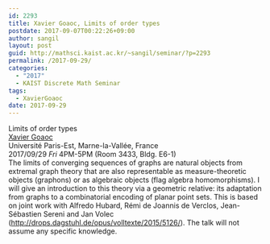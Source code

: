 ```yaml
---
id: 2293
title: Xavier Goaoc, Limits of order types
postdate: 2017-09-07T00:22:26+09:00
author: sangil
layout: post
guid: http://mathsci.kaist.ac.kr/~sangil/seminar/?p=2293
permalink: /2017-09-29/
categories:
  - "2017"
  - KAIST Discrete Math Seminar
tags:
  - XavierGoaoc
date: 2017-09-29
---
```

<div class="talk">
  Limits of order types
</div>

<div class="speaker">
  <a href="http://monge.univ-mlv.fr/~goaoc/">Xavier Goaoc</a><br /> Université Paris-Est, Marne-la-Vallée, France
</div>

<div class="date">
  2017/09/29 <em>Fri</em> 4PM-5PM (Room 3433, Bldg. E6-1)
</div>

<div class="abstract">
  The limits of converging sequences of graphs are natural objects from extremal graph theory that are also representable as measure-theoretic objects (graphons) or as algebraic objects (flag algebra homomorphisms). I will give an introduction to this theory via a geometric relative: its adaptation from graphs to a combinatorial encoding of planar point sets. This is based on joint work with Alfredo Hubard, Rémi de Joannis de Verclos, Jean-Sébastien Sereni and Jan Volec (<a href="http://drops.dagstuhl.de/opus/volltexte/2015/5126/">http://drops.dagstuhl.de/opus/volltexte/2015/5126/</a>). The talk will not assume any specific knowledge.
</div>